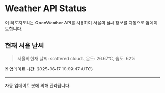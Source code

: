 
# Weather API Status

이 리포지토리는 OpenWeather API를 사용하여 서울의 날씨 정보를 자동으로 업데이트합니다.

## 현재 서울 날씨
> 서울의 현재 날씨: scattered clouds, 온도: 26.67°C, 습도: 62%

⏳ 업데이트 시간: 2025-06-17 10:09:47 (UTC)

---
자동 업데이트 봇에 의해 관리됩니다.

